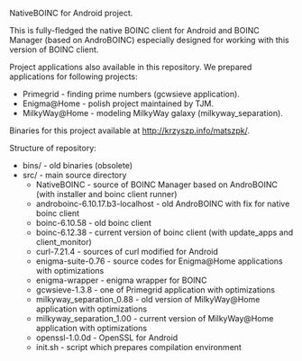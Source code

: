 NativeBOINC for Android project.

This is fully-fledged the native BOINC client for Android and BOINC Manager (based on AndroBOINC)
especially designed for working with this version of BOINC client.

Project applications also available in this repository. We prepared applications for following projects:

* Primegrid - finding prime numbers (gcwsieve application).
* Enigma@Home - polish project maintained by TJM.
* MilkyWay@Home - modeling MilkyWay galaxy (milkyway_separation).

Binaries for this project available at http://krzyszp.info/matszpk/.

Structure of repository:

* bins/ - old binaries (obsolete)
* src/ - main source directory
  * NativeBOINC - source of BOINC Manager based on AndroBOINC (with installer and boinc client runner)
  * androboinc-6.10.17.b3-localhost - old AndroBOINC with fix for native boinc client
  * boinc-6.10.58 - old boinc client
  * boinc-6.12.38 - current version of boinc client (with update_apps and client_monitor)
  * curl-7.21.4 - sources of curl modified for Android
  * enigma-suite-0.76 - source codes for Enigma@Home applications with optimizations
  * enigma-wrapper - enigma wrapper for BOINC
  * gcwsieve-1.3.8 - one of Primegrid application with optimizations
  * milkyway_separation_0.88 - old version of MilkyWay@Home application with optimizations
  * milkyway_separation_1.00 - current version of MilkyWay@Home application with optimizations
  * openssl-1.0.0d - OpenSSL for Android
  * init.sh - script which prepares compilation environment

